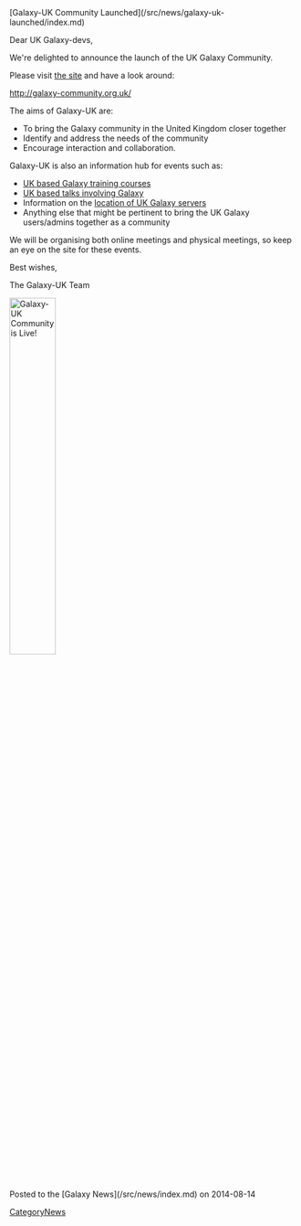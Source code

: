 <div class='newsItemHeader'>[Galaxy-UK Community Launched](/src/news/galaxy-uk-launched/index.md)</div>

Dear UK Galaxy-devs,

We're delighted to announce the launch of the UK Galaxy Community.

Please visit [the site](http://galaxy-community.org.uk/) and have a look around:

  http://galaxy-community.org.uk/

The aims of Galaxy-UK are:

* To bring the Galaxy community in the United Kingdom closer together
* Identify and address the needs of the community
* Encourage interaction and collaboration.

Galaxy-UK is also an information hub for events such as:
* [UK based Galaxy training courses](http://galaxy-community.org.uk/category/galaxy-timeline/training/)
* [UK based talks involving Galaxy](http://galaxy-community.org.uk/news/)
* Information on the [location of UK Galaxy servers](http://galaxy-community.org.uk/galaxy-servers/)
* Anything else that might be pertinent to bring the UK Galaxy users/admins together as a community

We will be organising both online meetings and physical meetings, so keep an eye on the site for these events. 

Best wishes,

The Galaxy-UK Team

<div class='center'> <a href='http://galaxy-community.org.uk/'><img src="/src/news/galaxy-uk-launched/GCUKisLive.png" alt="Galaxy-UK Community is Live!" width="40%" /></a> </div>

<div class='newsItemFooter'>Posted to the [Galaxy News](/src/news/index.md) on 2014-08-14</div>

[CategoryNews](/src/category-news/index.md)
